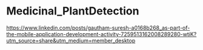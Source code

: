 ﻿# Medicinal_PlantDetection
https://www.linkedin.com/posts/gautham-suresh-a0168b268_as-part-of-the-mobile-application-development-activity-7259513162008289280-wtiK?utm_source=share&utm_medium=member_desktop
